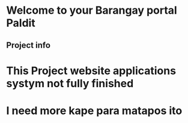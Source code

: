 # Welcome to your Barangay portal Paldit

## Project info

# This Project website applications systym not fully finished 

# I need more kape para matapos ito 


